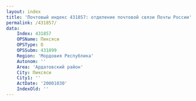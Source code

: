 ```yaml
---
layout: index
title: 'Почтовый индекс 431857: отделение почтовой связи Почты России'
permalink: /431857/
data:
    Index: 431857
    OPSName: Пиксяси
    OPSType: О
    OPSSubm: 431899
    Region: 'Мордовия Республика'
    Autonom: ''
    Area: 'Ардатовский район'
    City: Пиксяси
    City1: ''
    ActDate: '20001030'
    IndexOld: ''
---
```


